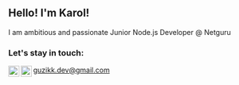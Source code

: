 ## Hello! I'm Karol!

<p>I am ambitious and passionate Junior Node.js Developer @ Netguru</p>

### Let's stay in touch:

[<img align="left" alt="Linkedin" width="22px" src="https://cdn.jsdelivr.net/npm/simple-icons@v3/icons/linkedin.svg" />][linkedin]
[<img align="left" alt="Twitter" width="22px" src="https://cdn.jsdelivr.net/npm/simple-icons@v3/icons/twitter.svg" />][twitter]
<span>guzikk.dev@gmail.com</span>

<br />
<br />

[linkedin]: https://www.linkedin.com/in/karolguzik/
[twitter]: https://twitter.com/guzik_karol


